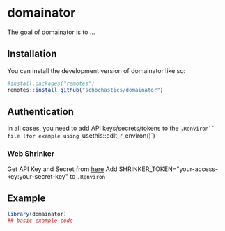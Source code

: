 # domainator

<!-- badges: start -->
<!-- badges: end -->

The goal of domainator is to ...

## Installation

You can install the development version of domainator like so:

``` r
#install.packages("remotes")
remotes::install_github("schochastics/domainator")
```

## Authentication
In all cases, you need to add API keys/secrets/tokens to the `.Renviron`` file (for example using `usethis::edit_r_environ()`)

### Web Shrinker
Get API Key and Secret from [here](https://app.webshrinker.com/api-access-keys.)
Add SHRINKER_TOKEN="your-access-key:your-secret-key" to `.Renviron`

## Example



``` r
library(domainator)
## basic example code
```

